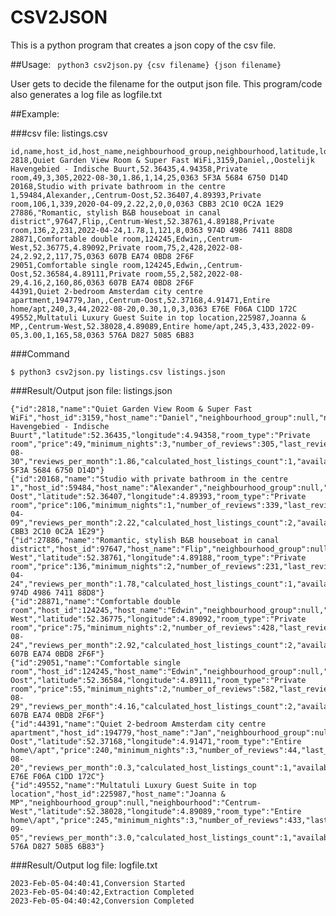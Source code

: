 # CSV2JSON
This is a python program that creates a json copy of the csv file.

##Usage:
``` python3 csv2json.py {csv filename} {json filename}```

User gets to decide the filename for the output json file. This program/code also generates a log file as logfile.txt

##Example:

###csv file: listings.csv
```
id,name,host_id,host_name,neighbourhood_group,neighbourhood,latitude,longitude,room_type,price,minimum_nights,number_of_reviews,last_review,reviews_per_month,calculated_host_listings_count,availability_365,number_of_reviews_ltm,license
2818,Quiet Garden View Room & Super Fast WiFi,3159,Daniel,,Oostelijk Havengebied - Indische Buurt,52.36435,4.94358,Private room,49,3,305,2022-08-30,1.86,1,14,25,0363 5F3A 5684 6750 D14D
20168,Studio with private bathroom in the centre 1,59484,Alexander,,Centrum-Oost,52.36407,4.89393,Private room,106,1,339,2020-04-09,2.22,2,0,0,0363 CBB3 2C10 0C2A 1E29
27886,"Romantic, stylish B&B houseboat in canal district",97647,Flip,,Centrum-West,52.38761,4.89188,Private room,136,2,231,2022-04-24,1.78,1,121,8,0363 974D 4986 7411 88D8
28871,Comfortable double room,124245,Edwin,,Centrum-West,52.36775,4.89092,Private room,75,2,428,2022-08-24,2.92,2,117,75,0363 607B EA74 0BD8 2F6F
29051,Comfortable single room,124245,Edwin,,Centrum-Oost,52.36584,4.89111,Private room,55,2,582,2022-08-29,4.16,2,160,86,0363 607B EA74 0BD8 2F6F
44391,Quiet 2-bedroom Amsterdam city centre apartment,194779,Jan,,Centrum-Oost,52.37168,4.91471,Entire home/apt,240,3,44,2022-08-20,0.30,1,0,3,0363 E76E F06A C1DD 172C
49552,Multatuli Luxury Guest Suite in top location,225987,Joanna & MP,,Centrum-West,52.38028,4.89089,Entire home/apt,245,3,433,2022-09-05,3.00,1,165,58,0363 576A D827 5085 6B83
```

###Command
```
$ python3 csv2json.py listings.csv listings.json
``` 
###Result/Output json file: listings.json
```
{"id":2818,"name":"Quiet Garden View Room & Super Fast WiFi","host_id":3159,"host_name":"Daniel","neighbourhood_group":null,"neighbourhood":"Oostelijk Havengebied - Indische Buurt","latitude":52.36435,"longitude":4.94358,"room_type":"Private room","price":49,"minimum_nights":3,"number_of_reviews":305,"last_review":"2022-08-30","reviews_per_month":1.86,"calculated_host_listings_count":1,"availability_365":14,"number_of_reviews_ltm":25,"license":"0363 5F3A 5684 6750 D14D"}
{"id":20168,"name":"Studio with private bathroom in the centre 1","host_id":59484,"host_name":"Alexander","neighbourhood_group":null,"neighbourhood":"Centrum-Oost","latitude":52.36407,"longitude":4.89393,"room_type":"Private room","price":106,"minimum_nights":1,"number_of_reviews":339,"last_review":"2020-04-09","reviews_per_month":2.22,"calculated_host_listings_count":2,"availability_365":0,"number_of_reviews_ltm":0,"license":"0363 CBB3 2C10 0C2A 1E29"}
{"id":27886,"name":"Romantic, stylish B&B houseboat in canal district","host_id":97647,"host_name":"Flip","neighbourhood_group":null,"neighbourhood":"Centrum-West","latitude":52.38761,"longitude":4.89188,"room_type":"Private room","price":136,"minimum_nights":2,"number_of_reviews":231,"last_review":"2022-04-24","reviews_per_month":1.78,"calculated_host_listings_count":1,"availability_365":121,"number_of_reviews_ltm":8,"license":"0363 974D 4986 7411 88D8"}
{"id":28871,"name":"Comfortable double room","host_id":124245,"host_name":"Edwin","neighbourhood_group":null,"neighbourhood":"Centrum-West","latitude":52.36775,"longitude":4.89092,"room_type":"Private room","price":75,"minimum_nights":2,"number_of_reviews":428,"last_review":"2022-08-24","reviews_per_month":2.92,"calculated_host_listings_count":2,"availability_365":117,"number_of_reviews_ltm":75,"license":"0363 607B EA74 0BD8 2F6F"}
{"id":29051,"name":"Comfortable single room","host_id":124245,"host_name":"Edwin","neighbourhood_group":null,"neighbourhood":"Centrum-Oost","latitude":52.36584,"longitude":4.89111,"room_type":"Private room","price":55,"minimum_nights":2,"number_of_reviews":582,"last_review":"2022-08-29","reviews_per_month":4.16,"calculated_host_listings_count":2,"availability_365":160,"number_of_reviews_ltm":86,"license":"0363 607B EA74 0BD8 2F6F"}
{"id":44391,"name":"Quiet 2-bedroom Amsterdam city centre apartment","host_id":194779,"host_name":"Jan","neighbourhood_group":null,"neighbourhood":"Centrum-Oost","latitude":52.37168,"longitude":4.91471,"room_type":"Entire home\/apt","price":240,"minimum_nights":3,"number_of_reviews":44,"last_review":"2022-08-20","reviews_per_month":0.3,"calculated_host_listings_count":1,"availability_365":0,"number_of_reviews_ltm":3,"license":"0363 E76E F06A C1DD 172C"}
{"id":49552,"name":"Multatuli Luxury Guest Suite in top location","host_id":225987,"host_name":"Joanna & MP","neighbourhood_group":null,"neighbourhood":"Centrum-West","latitude":52.38028,"longitude":4.89089,"room_type":"Entire home\/apt","price":245,"minimum_nights":3,"number_of_reviews":433,"last_review":"2022-09-05","reviews_per_month":3.0,"calculated_host_listings_count":1,"availability_365":165,"number_of_reviews_ltm":58,"license":"0363 576A D827 5085 6B83"}

```

###Result/Output log file: logfile.txt
```
2023-Feb-05-04:40:41,Conversion Started
2023-Feb-05-04:40:42,Extraction Completed
2023-Feb-05-04:40:42,Conversion Completed
```


